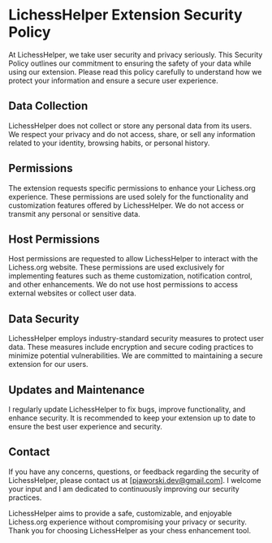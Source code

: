 # LichessHelper Extension Security Policy

At LichessHelper, we take user security and privacy seriously. This Security Policy outlines our commitment to ensuring the safety of your data while using our extension. Please read this policy carefully to understand how we protect your information and ensure a secure user experience.

## Data Collection

LichessHelper does not collect or store any personal data from its users. We respect your privacy and do not access, share, or sell any information related to your identity, browsing habits, or personal history.

## Permissions

The extension requests specific permissions to enhance your Lichess.org experience. These permissions are used solely for the functionality and customization features offered by LichessHelper. We do not access or transmit any personal or sensitive data.

## Host Permissions

Host permissions are requested to allow LichessHelper to interact with the Lichess.org website. These permissions are used exclusively for implementing features such as theme customization, notification control, and other enhancements. We do not use host permissions to access external websites or collect user data.

## Data Security

LichessHelper employs industry-standard security measures to protect user data. These measures include encryption and secure coding practices to minimize potential vulnerabilities. We are committed to maintaining a secure extension for our users.

## Updates and Maintenance

I regularly update LichessHelper to fix bugs, improve functionality, and enhance security. It is recommended to keep your extension up to date to ensure the best user experience and security.

## Contact

If you have any concerns, questions, or feedback regarding the security of LichessHelper, please contact us at [pjaworski.dev@gmail.com]. I welcome your input and I am dedicated to continuously improving our security practices.

LichessHelper aims to provide a safe, customizable, and enjoyable Lichess.org experience without compromising your privacy or security. Thank you for choosing LichessHelper as your chess enhancement tool.
